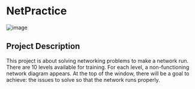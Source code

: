 # NetPractice

![image](https://github.com/user-attachments/assets/553a8be5-365d-4cf7-b212-173b895371dc)

## Project Description

This project is about solving networking problems to make a network run. There are 10 levels available for training. For each level, a non-functioning network diagram appears. At the top of the window, there will be a goal to achieve: the issues to solve so that the network runs properly.
